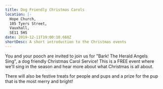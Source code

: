 ```yaml
---
title: Dog Friendly Christmas Carols
location: |-
  Hope Church,
  105 Tyers Street,
  Vauxhall,
  SE11 5HS
date: 2019-12-11T19:00:10.668Z
shortDesc: A short introduction to the Christmas events
---
```


You and your pooch are invited to join us for "Bark! The Herald Angels Sing", a dog friendly Christmas Carol Service! This is a FREE event where we'll sing in the season and hear more about what Christmas is all about.

There will also be festive treats for people and pups and a prize for the pup that is the most merry and bright!
